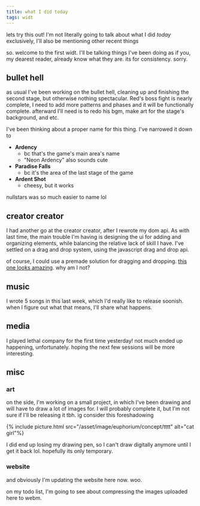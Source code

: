 ```yaml
---
title: what I did today
tags: widt
---
```


lets try this out! I'm not literally going to talk about what I did *today* exclusively, I'll also be mentioning other recent things

so. welcome to the first widt. I'll be talking things I've been doing as if you, my dearest reader, already know what they are. its for consistency. sorry. 


## bullet hell

as usual I've been working on the bullet hell, cleaning up and finishing the second stage, but otherwise nothing spectacular. Red's boss fight is nearly complete, I need to add more patterns and phases and it will be functionally complete. afterward I'll need is to redo his bgm, make art for the stage's background, and etc.

I've been thinking about a proper name for this thing. I've narrowed it down to
- **Ardency**
	- bc that's the game's main area's name
	- "Neon Ardency" also sounds cute
- **Paradise Falls**
	- bc it's the area of the last stage of the game
- **Ardent Shot**
	- cheesy, but it works

nullstars was so much easier to name lol


## creator creator

I had another go at the creator creator, after I rewrote my dom api. As with last time, the main trouble I'm having is designing the ui for adding and organizing elements, while balancing the relative lack of skill I have. I've settled on a drag and drop system, using the javascript drag and drop api. 

of course, I could use a premade solution for dragging and dropping. [this one looks amazing](https://gridstackjs.com/). why am I not?


## music

I wrote 5 songs in this last week, which I'd really like to release soonish. when I figure out what that means, I'll share what happens.


## media

I played lethal company for the first time yesterday! not much ended up happening, unfortunately. hoping the next few sessions will be more interesting.


## misc

### art

on the side, I'm working on a small project, in which I've been drawing and will have to draw a lot of images for. I will probably complete it, but I'm not sure if I'll be releasing it tbh. ig consider this foreshadowing

{% include picture.html src="/asset/image/euphorium/concept/tttt" alt="cat girl"%}

I did end up losing my drawing pen, so I can't draw digitally anymore until I get it back lol. hopefully its only temporary.


### website

and obviously I'm updating the website here now. woo.

on my todo list, I'm going to see about compressing the images uploaded here to webm. 



